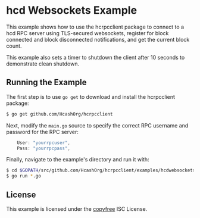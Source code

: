 hcd Websockets Example
=======================

This example shows how to use the hcrpcclient package to connect to a hcd
RPC server using TLS-secured websockets, register for block connected and block
disconnected notifications, and get the current block count.

This example also sets a timer to shutdown the client after 10 seconds to
demonstrate clean shutdown.

## Running the Example

The first step is to use `go get` to download and install the hcrpcclient
package:

```bash
$ go get github.com/HcashOrg/hcrpcclient
```

Next, modify the `main.go` source to specify the correct RPC username and
password for the RPC server:

```Go
	User: "yourrpcuser",
	Pass: "yourrpcpass",
```

Finally, navigate to the example's directory and run it with:

```bash
$ cd $GOPATH/src/github.com/HcashOrg/hcrpcclient/examples/hcdwebsockets
$ go run *.go
```

## License

This example is licensed under the [copyfree](http://copyfree.org) ISC License.
